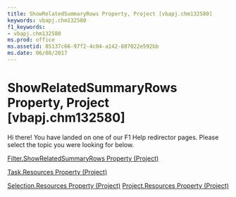 ```yaml
---
title: ShowRelatedSummaryRows Property, Project [vbapj.chm132580]
keywords: vbapj.chm132580
f1_keywords:
- vbapj.chm132580
ms.prod: office
ms.assetid: 85137c66-97f2-4c04-a142-087022e592bb
ms.date: 06/08/2017
---
```



# ShowRelatedSummaryRows Property, Project [vbapj.chm132580]

Hi there! You have landed on one of our F1 Help redirector pages. Please select the topic you were looking for below.

[Filter.ShowRelatedSummaryRows Property (Project)](http://msdn.microsoft.com/library/04b40d2b-fd49-5728-7839-4731f985aca9%28Office.15%29.aspx)

[Task.Resources Property (Project)](http://msdn.microsoft.com/library/72f4535f-39f1-81eb-7400-47fbca9cccd4%28Office.15%29.aspx)

[Selection.Resources Property (Project)](http://msdn.microsoft.com/library/f51d3c00-13a6-8584-4088-521671873184%28Office.15%29.aspx)
[Project.Resources Property (Project)](http://msdn.microsoft.com/library/40744aba-2b61-2b45-133a-f1dd9c7d6add%28Office.15%29.aspx)

